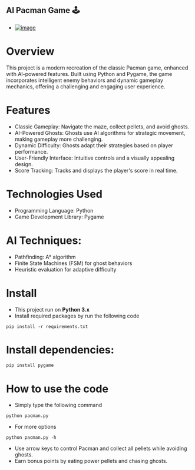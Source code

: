 ## AI Pacman Game 🕹️

- [![image](https://github.com/user-attachments/assets/5ada8307-2492-4e36-ac38-028d4b9c5639)](https://github.com/hoangchunghien/ai-pacman-game/blob/master/pacman_game.gif)


# Overview
This project is a modern recreation of the classic Pacman game, enhanced with AI-powered features. Built using Python and Pygame, the game incorporates intelligent enemy behaviors and dynamic gameplay mechanics, offering a challenging and engaging user experience.

# Features
- Classic Gameplay: Navigate the maze, collect pellets, and avoid ghosts.
- AI-Powered Ghosts: Ghosts use AI algorithms for strategic movement, making gameplay more challenging.
- Dynamic Difficulty: Ghosts adapt their strategies based on player performance.
- User-Friendly Interface: Intuitive controls and a visually appealing design.
- Score Tracking: Tracks and displays the player's score in real time.


# Technologies Used
- Programming Language: Python
- Game Development Library: Pygame
  
# AI Techniques:
- Pathfinding: A* algorithm
- Finite State Machines (FSM) for ghost behaviors
- Heuristic evaluation for adaptive difficulty

# Install
- This project run on **Python 3.x**
- Install required packages by run the following code
```
pip install -r requirements.txt
```
# Install dependencies:
```
pip install pygame
```
# How to use the code
- Simply type the following command
```
python pacman.py
```
- For more options
```
python pacman.py -h
```
- Use arrow keys to control Pacman and collect all pellets while avoiding ghosts.
- Earn bonus points by eating power pellets and chasing ghosts.

